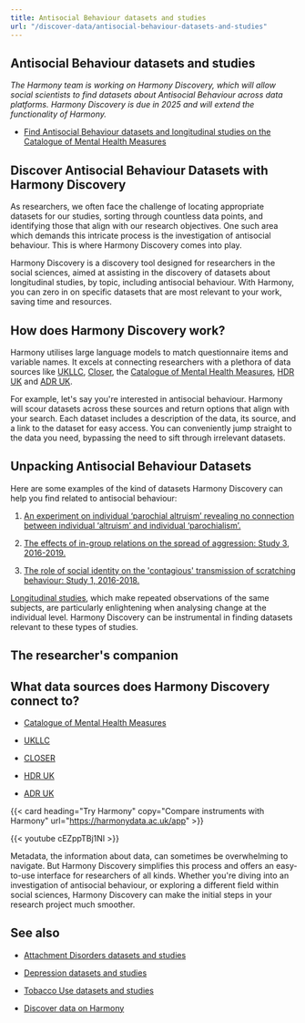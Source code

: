```yaml
---
title: Antisocial Behaviour datasets and studies
url: "/discover-data/antisocial-behaviour-datasets-and-studies"
---
```


## Antisocial Behaviour datasets and studies

*The Harmony team is working on Harmony Discovery, which will allow social scientists to find datasets about Antisocial Behaviour across data platforms. Harmony Discovery is due in 2025 and will extend the functionality of Harmony.*

* [Find Antisocial Behaviour datasets and longitudinal studies on the Catalogue of Mental Health Measures](https://www.cataloguementalhealth.ac.uk/?content=search&query=Topic:antisocial+behaviour)

## Discover Antisocial Behaviour Datasets with Harmony Discovery

As researchers, we often face the challenge of locating appropriate datasets for our studies, sorting through countless data points, and identifying those that align with our research objectives. One such area which demands this intricate process is the investigation of antisocial behaviour. This is where Harmony Discovery comes into play.

Harmony Discovery is a discovery tool designed for researchers in the social sciences, aimed at assisting in the discovery of datasets about longitudinal studies, by topic, including antisocial behaviour. With Harmony, you can zero in on specific datasets that are most relevant to your work, saving time and resources.

## How does Harmony Discovery work?

Harmony utilises large language models to match questionnaire items and variable names. It excels at connecting researchers with a plethora of data sources like [UKLLC](https://explore.ukllc.ac.uk), [Closer](https://www.closer.ac.uk/), the [Catalogue of Mental Health Measures](https://www.cataloguementalhealth.ac.uk/), [HDR UK](https://www.hdruk.ac.uk/) and [ADR UK](https://www.adruk.org/). 

For example, let's say you're interested in antisocial behaviour. Harmony will scour datasets across these sources and return options that align with your search. Each dataset includes a description of the data, its source, and a link to the dataset for easy access. You can conveniently jump straight to the data you need, bypassing the need to sift through irrelevant datasets.

## Unpacking Antisocial Behaviour Datasets

Here are some examples of the kind of datasets Harmony Discovery can help you find related to antisocial behaviour:

1. [An experiment on individual ‘parochial altruism’ revealing no connection between individual ‘altruism’ and individual ‘parochialism’.](https://reshare.ukdataservice.ac.uk/852931)

2. [The effects of in-group relations on the spread of aggression: Study 3, 2016-2019.](https://reshare.ukdataservice.ac.uk/853847)

3. [The role of social identity on the 'contagious' transmission of scratching behaviour: Study 1, 2016-2018.](https://reshare.ukdataservice.ac.uk/853785)

[Longitudinal studies](/item-harmonisation/harmony-a-free-ai-tool-for-longitudinal-study/), which make repeated observations of the same subjects, are particularly enlightening when analysing change at the individual level. Harmony Discovery can be instrumental in finding datasets relevant to these types of studies.

## The researcher's companion


## What data sources does Harmony Discovery connect to?

* [Catalogue of Mental Health Measures](https://www.cataloguementalhealth.ac.uk/)

* [UKLLC](https://explore.ukllc.ac.uk)

* [CLOSER](https://closer.ac.uk/)

* [HDR UK](https://www.healthdatagateway.org/)

* [ADR UK](https://www.adruk.org/data-access/data-catalogue/)

{{< card heading="Try Harmony" copy="Compare instruments with Harmony" url="https://harmonydata.ac.uk/app" >}}

{{< youtube cEZppTBj1NI >}}


Metadata, the information about data, can sometimes be overwhelming to navigate. But Harmony Discovery simplifies this process and offers an easy-to-use interface for researchers of all kinds. Whether you're diving into an investigation of antisocial behaviour, or exploring a different field within social sciences, Harmony Discovery can make the initial steps in your research project much smoother.

## See also

* [Attachment Disorders datasets and studies](/discover-data/attachment-disorders-datasets-and-studies)

* [Depression datasets and studies](/discover-data/depression-datasets-and-studies)

* [Tobacco Use datasets and studies](/discover-data/tobacco-use-datasets-and-studies)

* [Discover data on Harmony](/discover-data/)